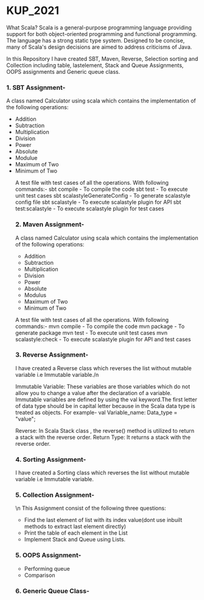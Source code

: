 # KUP_2021

What Scala? Scala is a general-purpose programming language providing support for both object-oriented programming and functional programming. The language has a strong static type system. Designed to be concise, many of Scala's design decisions are aimed to address criticisms of Java.

In this Repository 
I have created SBT, Maven, Reverse, Selection sorting and Collection including table, lastelement, Stack and Queue Assignments, OOPS assignments and Generic queue class.

<H3>1. SBT Assignment-</H3>
A class named Calculator using scala which contains the implementation of the following operations:
<ul>
<li>Addition</li>
<li>Subtraction</li>
<li>Multiplication</li>
<li>Division</li>
<li>Power</li>
<li>Absolute</li>
<li>Modulue</li>
<li>Maximum of Two</li>
<li>Minimum of Two</li>

A test file with test cases of all the operations.
With following commands:-
sbt compile - To compile the code
sbt test - To execute unit test cases
sbt scalastyleGenerateConfig - To generate scalastyle config file
sbt scalastyle - To execute scalastyle plugin for API
sbt test:scalastyle - To execute scalastyle plugin for test cases

<H3>2. Maven Assignment-</H3>
A class named Calculator using scala which contains the implementation of the following operations:
<ul>
<li>Addition</li>
<li>Subtraction</li>
<li>Multiplication</li>
<li>Division</li>
<li>Power</li>
<li>Absolute</li>
<li>Modulus</li>
<li>Maximum of Two</li>
<li>Minimum of Two</li>
</ul>

A test file with test cases of all the operations.
With following commands:-
mvn compile - To compile the code
mvn package - To generate package
mvn test - To execute unit test cases
mvn scalastyle:check - To execute scalastyle plugin for API and test cases

<H3>3. Reverse Assignment-</H3>
I have created a Reverse class which reverses the list without mutable variable i.e Immutable variable./n

Immutable Variable: These variables are those variables which do not allow you to change a value after the declaration of a variable. Immutable variables are defined by using the val keyword.The first letter of data type should be in capital letter because in the Scala data type is treated as objects. For example- val Variable_name: Data_type = "value";

Reverse: In Scala Stack class , the reverse() method is utilized to return a stack with the reverse order. Return Type: It returns a stack with the reverse order.

<H3>4. Sorting Assignment-</H3>
I have created a Sorting class which reverses the list without mutable variable i.e Immutable variable.

<H3>5. Collection Assignment-</H3>\n
This Assignment consist of the following three questions:
<ul>
<li>Find the last element of list with its index value(dont use inbuilt methods to extract last element directly)</li>
<li>Print the table of each element in the List</li>
<li>Implement Stack and Queue using Lists.</li>
  </ul>


<H3>5. OOPS Assignment-</H3>
<ul> 
  <li> Performing queue </li>
  <li> Comparison </li>
  </ul>


<H3>6. Generic Queue Class-</H3>



